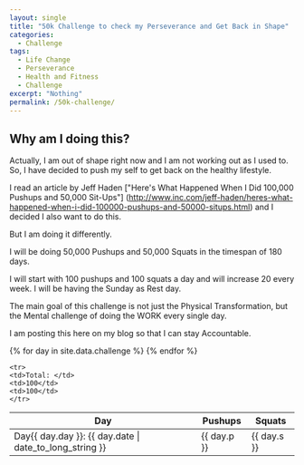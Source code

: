 ```yaml
---
layout: single
title: "50k Challenge to check my Perseverance and Get Back in Shape"
categories:
  - Challenge
tags:
  - Life Change
  - Perseverance
  - Health and Fitness
  - Challenge
excerpt: "Nothing"
permalink: /50k-challenge/
---
```


## Why am I doing this?
Actually, I am out of shape right now and I am not working out as I used to. So, I have decided to push my self to get back on the healthy lifestyle.

I read an article by Jeff Haden ["Here's What Happened When I Did 100,000 Pushups and 50,000 Sit-Ups"] (http://www.inc.com/jeff-haden/heres-what-happened-when-i-did-100000-pushups-and-50000-situps.html) and I decided  I also want to do this.

But I am doing it differently.

I will be doing 50,000 Pushups and 50,000 Squats in the timespan of 180 days.

I will start with 100 pushups and 100 squats a day and will increase 20 every week.
I will be having the Sunday as Rest day.


The main goal of this challenge is not just the Physical Transformation, but the Mental challenge of doing the WORK every single day.

I am posting this here on my blog so that I can stay Accountable.


<table>
  <thead>
    <tr>
      <th>Day</th>
      <th>Pushups</th>
      <th>Squats</th>
    </tr>
  </thead>
  <tbody>
    {% for day in site.data.challenge %}
    <tr>
      <td>Day{{ day.day }}: {{ day.date | date_to_long_string }}</td>
      <td>{{ day.p }}</td>
      <td>{{ day.s }}</td>
    </tr>
    {% endfor %}

    <tr>
    <td>Total: </td>
    <td>100</td>
    <td>100</td>
    </tr>
  </tbody>
</table>
